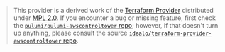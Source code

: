 > This provider is a derived work of the [Terraform Provider](https://github.com/idealo/terraform-provider-awscontroltower)
> distributed under [MPL 2.0](https://www.mozilla.org/en-US/MPL/2.0/). If you encounter a bug or missing feature,
> first check the [`pulumi/pulumi-awscontroltower` repo](https://github.com/pulumi/pulumi-awscontroltower/issues); however, if that doesn't turn up anything,
> please consult the source [`idealo/terraform-provider-awscontroltower` repo](https://github.com/idealo/terraform-provider-awscontroltower/issues).